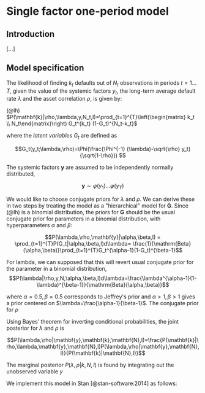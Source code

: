# Single factor one-period model
## Introduction
[...]
## Model specification
The likelihood of finding $k_t$ defaults out of $N_t$
observations in periods $t=1\dots T$, given the value of the systemic factors $y_t$, the long-term average default rate $\lambda$ and the asset
correlation $\rho$, is given by:

(@lh) $P(\mathbf{k}|\rho,\lambda,y,N_t,I)=\prod_{t=1}^{T}\left(\begin{matrix} k_t \\ N_t\end{matrix}\right) G_t^{k_t}
(1-G_t)^{N_t-k_t}$

where the *latent variables* $G_t$ are defined as

$$G_t(y_t;\lambda,\rho)=\Phi(\frac{\Phi^{-1} (\lambda)-\sqrt{\rho} y_t}{\sqrt{1-\rho}}) $$

The systemic factors $\mathbf{y}$ are assumed to be independently normally distributed,

$$\mathbf{y}\sim\varphi(y_1)\dots\varphi(y_T)$$



We would like to choose conjugate priors for $\lambda$ and $\rho$. We can derive these in two steps by treating the model as a "hierarchical" model for $\mathbf{G}$. Since (@lh) is a binomial distribution, the priors for $\mathbf{G}$ should be the usual conjugate prior for parameters in a binomial distribution, with hyperparameters $\alpha$ and $\beta$:

$$P(\lambda,\rho,\mathbf{y}|\alpha,\beta,I) = \prod_{t=1}^{T}P(G_t|\alpha,\beta,I)d\lambda= \frac{1}{\mathrm{Beta}(\alpha,\beta)}\prod_{t=1}^{T}G_t^{\alpha-1}(1-G_t)^{\beta-1}$$

For lambda, we can supposed that this will revert usual conjugate prior for the parameter in a binomial distribution, $$P(\lambda|\rho,y,N,\alpha,\beta,I)d\lambda=\frac{\lambda^{\alpha-1}(1-\lambda)^{\beta-1}}{\mathrm{Beta}(\alpha,\beta)}$$

where $\alpha=0.5,\beta=0.5$ corresponds to Jeffrey's prior and  $\alpha>1,\beta>1$ gives a prior centered on $\lambda=\frac{\alpha-1}{\beta-1}$.
The conjugate prior for $\rho$




Using Bayes’ theorem for inverting conditional probabilities, the joint posterior for
$\lambda$ and $\rho$ is

$$P(\lambda,\rho|\mathbf{y},\mathbf{k},\mathbf{N},I)=\frac{P(\mathbf{k}|\rho,\lambda,\mathbf{y},\mathbf{N},I)P(\lambda,\rho|\mathbf{y},\mathbf{N},I)}{P(\mathbf{k}|\mathbf{N},I)}$$

The marginal posterior $P(\lambda,\rho|k,N,I)$ is found by integrating out the
unobserved variable $y$

We implement this model in Stan  [@stan-software:2014] as follows: